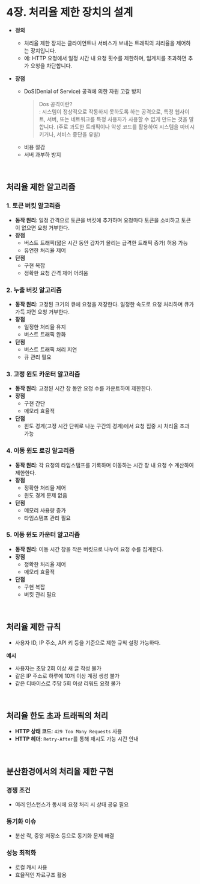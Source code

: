 # 4장. 처리율 제한 장치의 설계

- **정의**
  - 처리율 제한 장치는 클라이언트나 서비스가 보내는 트래픽의 처리율을 제어하는 장치입니다.  
  - 예: HTTP 요청에서 일정 시간 내 요청 횟수를 제한하며, 임계치를 초과하면 추가 요청을 차단합니다.

- **장점**
  - DoS(Denial of Service) 공격에 의한 자원 고갈 방지
    > Dos 공격이란? <br/>
    > : 시스템이 정상적으로 작동하지 못하도록 하는 공격으로, 특정 웹사이트, 서버, 또는 네트워크를 특정 사용자가 사용할 수 없게 만드는 것을 말합니다. (주로 과도한 트래픽이나 악성 코드를 활용하여 시스템을 마비시키거나, 서비스 중단을 유발)
  - 비용 절감
  - 서버 과부하 방지

<br />

## 처리율 제한 알고리즘

### 1. 토큰 버킷 알고리즘

- **동작 원리**: 일정 간격으로 토큰을 버킷에 추가하며 요청마다 토큰을 소비하고 토큰이 없으면 요청 거부한다.
- **장점**
  - 버스트 트래픽(짧은 시간 동안 갑자기 몰리는 급격한 트래픽 증가) 허용 가능
  - 유연한 처리율 제어
- **단점**
  - 구현 복잡
  - 정확한 요청 간격 제어 어려움


### 2. 누출 버킷 알고리즘

- **동작 원리**: 고정된 크기의 큐에 요청을 저장한다. 일정한 속도로 요청 처리하며 큐가 가득 차면 요청 거부한다.
- **장점**
  - 일정한 처리율 유지
  - 버스트 트래픽 완화
- **단점**
  - 버스트 트래픽 처리 지연
  - 큐 관리 필요


### 3. 고정 윈도 카운터 알고리즘

- **동작 원리**: 고정된 시간 창 동안 요청 수를 카운트하여 제한한다.
- **장점**
  - 구현 간단
  - 메모리 효율적
- **단점**
  - 윈도 경계(고정 시간 단위로 나눈 구간의 경계)에서 요청 집중 시 처리율 초과 가능


### 4. 이동 윈도 로깅 알고리즘

- **동작 원리**: 각 요청의 타임스탬프를 기록하며 이동하는 시간 창 내 요청 수 계산하여 제한한다.
- **장점**
  - 정확한 처리율 제어
  - 윈도 경계 문제 없음
- **단점**
  - 메모리 사용량 증가
  - 타임스탬프 관리 필요


### 5. 이동 윈도 카운터 알고리즘

- **동작 원리**: 이동 시간 창을 작은 버킷으로 나누어 요청 수를 집계한다.
- **장점**
  - 정확한 처리율 제어
  - 메모리 효율적
- **단점**
  - 구현 복잡
  - 버킷 관리 필요

<br />

## 처리율 제한 규칙

- 사용자 ID, IP 주소, API 키 등을 기준으로 제한 규칙 설정 가능하다.

**예시**
- 사용자는 초당 2회 이상 새 글 작성 불가
- 같은 IP 주소로 하루에 10개 이상 계정 생성 불가
- 같은 디바이스로 주당 5회 이상 리워드 요청 불가

<br />

## 처리율 한도 초과 트래픽의 처리

- **HTTP 상태 코드**: `429 Too Many Requests` 사용
- **HTTP 헤더**: `Retry-After`를 통해 재시도 가능 시간 안내

<br />

## 분산환경에서의 처리율 제한 구현

### 경쟁 조건
- 여러 인스턴스가 동시에 요청 처리 시 상태 공유 필요

### 동기화 이슈
- 분산 락, 중앙 저장소 등으로 동기화 문제 해결

### 성능 최적화
- 로컬 캐시 사용
- 효율적인 자료구조 활용
